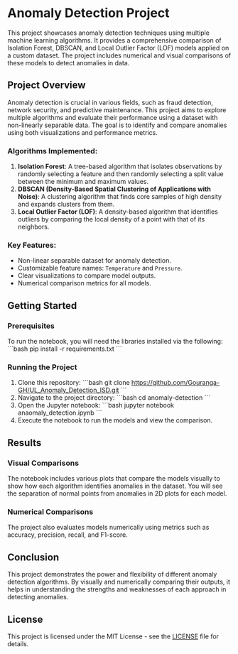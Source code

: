 
# Anomaly Detection Project

This project showcases anomaly detection techniques using multiple machine learning algorithms. It provides a comprehensive comparison of Isolation Forest, DBSCAN, and Local Outlier Factor (LOF) models applied on a custom dataset. The project includes numerical and visual comparisons of these models to detect anomalies in data.

## Project Overview

Anomaly detection is crucial in various fields, such as fraud detection, network security, and predictive maintenance. This project aims to explore multiple algorithms and evaluate their performance using a dataset with non-linearly separable data. The goal is to identify and compare anomalies using both visualizations and performance metrics.

### Algorithms Implemented:
1. **Isolation Forest**: A tree-based algorithm that isolates observations by randomly selecting a feature and then randomly selecting a split value between the minimum and maximum values.
2. **DBSCAN (Density-Based Spatial Clustering of Applications with Noise)**: A clustering algorithm that finds core samples of high density and expands clusters from them.
3. **Local Outlier Factor (LOF)**: A density-based algorithm that identifies outliers by comparing the local density of a point with that of its neighbors.

### Key Features:
- Non-linear separable dataset for anomaly detection.
- Customizable feature names: `Temperature` and `Pressure`.
- Clear visualizations to compare model outputs.
- Numerical comparison metrics for all models.
  
## Getting Started

### Prerequisites
To run the notebook, you will need the libraries installed via the following:
\`\`\`bash
pip install -r requirements.txt
\`\`\`

### Running the Project
1. Clone this repository:
   \`\`\`bash
   git clone https://github.com/Gouranga-GH/UL_Anomaly_Detection_ISD.git
   \`\`\`
2. Navigate to the project directory:
   \`\`\`bash
   cd anomaly-detection
   \`\`\`
3. Open the Jupyter notebook:
   \`\`\`bash
   jupyter notebook anaomaly_detection.ipynb
   \`\`\`
4. Execute the notebook to run the models and view the comparison.

## Results

### Visual Comparisons
The notebook includes various plots that compare the models visually to show how each algorithm identifies anomalies in the dataset. You will see the separation of normal points from anomalies in 2D plots for each model.

### Numerical Comparisons
The project also evaluates models numerically using metrics such as accuracy, precision, recall, and F1-score.

## Conclusion
This project demonstrates the power and flexibility of different anomaly detection algorithms. By visually and numerically comparing their outputs, it helps in understanding the strengths and weaknesses of each approach in detecting anomalies.

## License
This project is licensed under the MIT License - see the [LICENSE](LICENSE) file for details.
